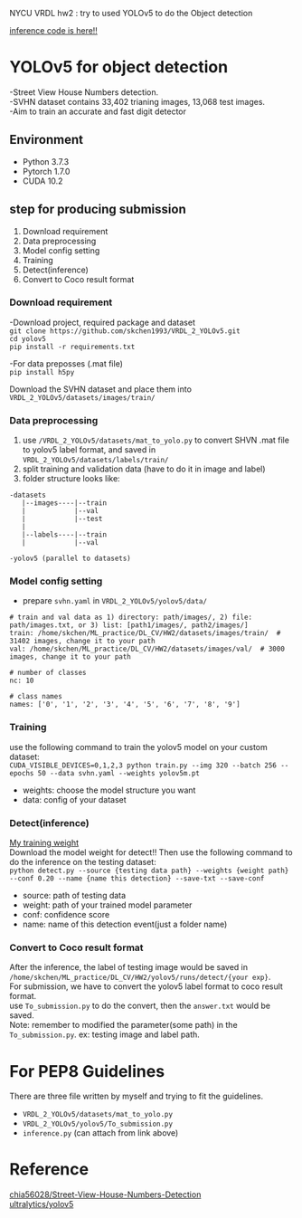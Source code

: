 NYCU VRDL hw2 : try to used YOLOv5 to do the Object detection

[inference code is here!!](https://colab.research.google.com/drive/1XKRQAvMS-pwD7hwrmVU04v7N_8n-CeQa?usp=sharing)

# YOLOv5 for object detection
-Street View House Numbers detection.   
-SVHN dataset contains 33,402 trianing images, 13,068 test images.  
-Aim to train an accurate and fast digit detector  

## Environment
- Python 3.7.3
- Pytorch 1.7.0
- CUDA 10.2  

## step for producing submission
1. Download requirement
2. Data preprocessing
3. Model config setting
4. Training
5. Detect(inference)
6. Convert to Coco result format

### Download requirement
-Download project, required package and dataset  
 `git clone https://github.com/skchen1993/VRDL_2_YOLOv5.git`   
 `cd yolov5`   
 `pip install -r requirements.txt` 
   
     
-For data preposses (.mat file)  
 `pip install h5py`  
 
   
Download the SVHN dataset and place them into `VRDL_2_YOLOv5/datasets/images/train/`

### Data preprocessing
1. use `/VRDL_2_YOLOv5/datasets/mat_to_yolo.py` to convert SHVN .mat file to yolov5 label format, and saved in `VRDL_2_YOLOv5/datasets/labels/train/`
2. split training and validation data (have to do it in image and label)
3. folder structure looks like:  
```
-datasets
   |--images----|--train
   |            |--val
   |            |--test
   |
   |--labels----|--train
   |            |--val

-yolov5 (parallel to datasets)
```
### Model config setting
- prepare `svhn.yaml` in `VRDL_2_YOLOv5/yolov5/data/` 
```
# train and val data as 1) directory: path/images/, 2) file: path/images.txt, or 3) list: [path1/images/, path2/images/]
train: /home/skchen/ML_practice/DL_CV/HW2/datasets/images/train/  # 31402 images, change it to your path
val: /home/skchen/ML_practice/DL_CV/HW2/datasets/images/val/  # 3000 images, change it to your path

# number of classes
nc: 10

# class names
names: ['0', '1', '2', '3', '4', '5', '6', '7', '8', '9']
```
### Training
use the following command to train the yolov5 model on your custom dataset:  
`CUDA_VISIBLE_DEVICES=0,1,2,3 python train.py --img 320 --batch 256 --epochs 50 --data svhn.yaml --weights yolov5m.pt`
- weights: choose the model structure you want
- data: config of your dataset

### Detect(inference)  
[My training weight](https://drive.google.com/file/d/1aCs-VLtr7xZPUwlrhBJsGCDKPXp41bH1/view?usp=sharing)  
Download the model weight for detect!! Then use the following command to do the inference on the testing dataset:   
`python detect.py --source {testing data path} --weights {weight path} --conf 0.20 --name {name this detection} --save-txt --save-conf`  
- source: path of testing data
- weight: path of your trained model parameter
- conf: confidence score
- name: name of this detection event(just a folder name)

### Convert to Coco result format
After the inference, the label of testing image would be saved in `/home/skchen/ML_practice/DL_CV/HW2/yolov5/runs/detect/{your exp}`.  
For submission, we have to convert the yolov5 label format to coco result format.  
use `To_submission.py` to do the convert, then the `answer.txt` would be saved.  
Note: remember to modified the parameter(some path) in the `To_submission.py`. ex: testing image and label path.

# For PEP8 Guidelines
There are three file written by myself and trying to fit the guidelines.
- `VRDL_2_YOLOv5/datasets/mat_to_yolo.py`
- `VRDL_2_YOLOv5/yolov5/To_submission.py`
- `inference.py` (can attach from link above)


# Reference
[chia56028/Street-View-House-Numbers-Detection](https://github.com/chia56028/Street-View-House-Numbers-Detection#install-packages)  
[ultralytics/yolov5](https://github.com/ultralytics/yolov5)  
